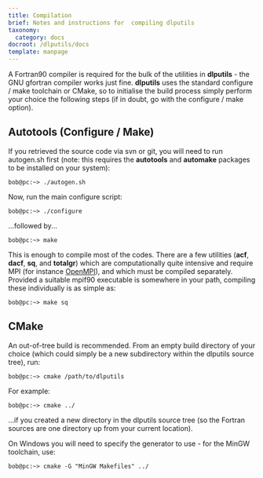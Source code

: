 ```yaml
---
title: Compilation
brief: Notes and instructions for  compiling dlputils
taxonomy:
  category: docs
docroot: /dlputils/docs
template: manpage
---
```


A Fortran90 compiler is required for the bulk of the utilities in **dlputils** - the GNU gfortran compiler works just fine. **dlputils** uses the standard configure / make toolchain or CMake, so to initialise the build process simply perform your choice the following steps (if in doubt, go with the configure / make option).

## Autotools (Configure / Make)

If you retrieved the source code via svn or git, you will need to run autogen.sh first (note: this requires the **autotools** and **automake** packages to be installed on your system):

```
bob@pc:~> ./autogen.sh
```

Now, run the main configure script:

```
bob@pc:~> ./configure
```

...followed by...

```
bob@pc:~> make
```

This is enough to compile most of the codes. There are a few utilities (**acf**, **dacf**, **sq**, and **totalgr**) which are computationally quite intensive and require MPI (for instance [OpenMPI](http://www.open-mpi.org)), and which must be compiled separately. Provided a suitable mpif90 executable is somewhere in your path, compiling these individually is as simple as:

```
bob@pc:~> make sq
```

## CMake

An out-of-tree build is recommended. From an empty build directory of your choice (which could simply be a new subdirectory within the dlputils source tree), run:

```
bob@pc:~> cmake /path/to/dlputils
```

For example:

```
bob@pc:~> cmake ../
```

...if you created a new directory in the dlputils source tree (so the Fortran sources are one directory up from your current location).

On Windows you will need to specify the generator to use - for the MinGW toolchain, use:

```
bob@pc:~> cmake -G "MinGW Makefiles" ../
```


